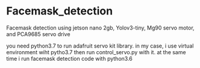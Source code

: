 # Facemask_detection
Facemask detection using jetson nano 2gb, Yolov3-tiny, Mg90 servo motor, and PCA9685 servo drive

you need python3.7 to run adafruit servo kit library. in my case, i use virtual environment wiht pytho3.7 then run control_servo.py with it.
at the same time i run facemask detection code with python3.6

